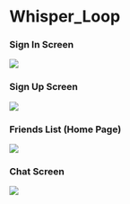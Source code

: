 # Whisper_Loop

### Sign In Screen

![](/signIn.png)

### Sign Up Screen

![](/signUp.png)

### Friends List (Home Page)

![](/home.png)

### Chat Screen

![](/chat.png)